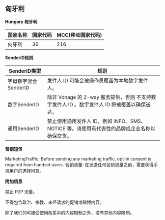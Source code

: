 ## 匈牙利

__Hungary  匈牙利__

| 国家名称 | 国家代码 | MCC(移动国家代码) |
|------|------|-------------|
| 匈牙利  | 36   | 216         |

__SenderID规则__

| SenderID类型     | 规则                                                         |
|----------------|------------------------------------------------------------|
| 字母数字混合SenderID | 发件人 ID 可能会被操作员覆盖为本地数字发件人。                                  |
| 数字SenderID     | 除非 Vonage 的 2-way 服务提供，否则 不支持数字发件人 ID 。数字发件人 ID 将被覆盖以确保送达。 |
| 通用SenderID     | 禁止使用通用发件人 ID，例如 INFO、SMS、NOTICE 等。请使用有代表性的品牌或企业名称以确保交货。    |


__营销短信__

MarketingTraffic: Before sending any marketing traffic, opt-in consent is required from handset users.
营销流量: 在发送任何营销流量之前，需要获得手机用户的选择同意。

__附加信息__

禁止 P2P 流量。

不得包含政治、宗教、未经请求的促销或赌博内容。

除了我们的可接受使用政策中的内容限制之外，没有其他内容限制。


